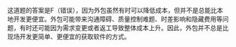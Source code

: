 这道题的答案是F（错误），因为外包虽然有时可以降低成本，但并不是总能比本地开发更便宜。外包可能带来沟通障碍、质量控制难题、时差影响和隐藏费用等问题，有时还可能因为需求变更或者返工导致整体成本上升。因此，外包并不总是比现场开发更简单、更便宜的获取软件的方式。
